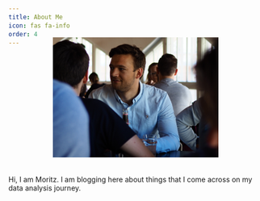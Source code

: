 ```yaml
---
title: About Me
icon: fas fa-info
order: 4
---
```


<figure style="width: 65%;  margin: -2rem auto 2rem;">
  <img src="/resources/images/pic.jpg"/>
</figure>

Hi, I am Moritz. I am blogging here about things that I come across on my data analysis journey.